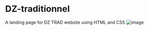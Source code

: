 # DZ-traditionnel
A landing page for DZ TRAD website using HTML and CSS
![image](https://user-images.githubusercontent.com/108191553/228716083-74d06d53-19a7-4f2a-86cd-a0ef8f3b3a73.png)
